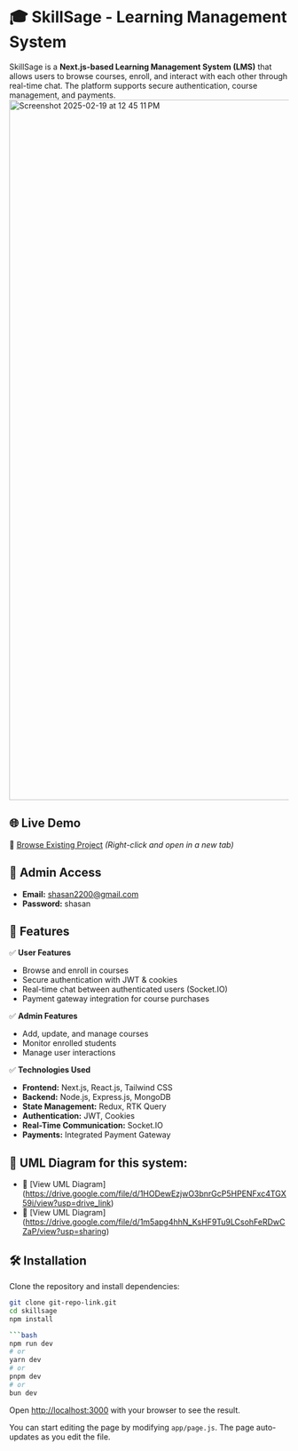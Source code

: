 # 🎓 SkillSage - Learning Management System  

SkillSage is a **Next.js-based Learning Management System (LMS)** that allows users to browse courses, enroll, and interact with each other through real-time chat. The platform supports secure authentication, course management, and payments.  
<img width="1261" alt="Screenshot 2025-02-19 at 12 45 11 PM" src="https://github.com/user-attachments/assets/8fcd121c-c9dd-4491-9480-8927108e05f4" />

## 🌐 Live Demo  
🔗 [Browse Existing Project](http://skillsage-6v3g.onrender.com/) _(Right-click and open in a new tab)_


## 🔑 Admin Access  
- **Email:** shasan2200@gmail.com  
- **Password:** shasan  

## 🚀 Features  

✅ **User Features**  
- Browse and enroll in courses  
- Secure authentication with JWT & cookies  
- Real-time chat between authenticated users (Socket.IO)  
- Payment gateway integration for course purchases  

✅ **Admin Features**  
- Add, update, and manage courses  
- Monitor enrolled students  
- Manage user interactions  

✅ **Technologies Used**  
- **Frontend:** Next.js, React.js, Tailwind CSS  
- **Backend:** Node.js, Express.js, MongoDB  
- **State Management:** Redux, RTK Query  
- **Authentication:** JWT, Cookies  
- **Real-Time Communication:** Socket.IO  
- **Payments:** Integrated Payment Gateway  

## 📌 UML Diagram for this system:

- 🔗 [View UML Diagram] (https://drive.google.com/file/d/1HODewEzjwO3bnrGcP5HPENFxc4TGX59i/view?usp=drive_link)
- 🔗 [View UML Diagram] (https://drive.google.com/file/d/1m5apg4hhN_KsHF9Tu9LCsohFeRDwCZaP/view?usp=sharing)
## 🛠️ Installation  

Clone the repository and install dependencies:  
```bash
git clone git-repo-link.git
cd skillsage
npm install

```bash
npm run dev
# or
yarn dev
# or
pnpm dev
# or
bun dev
```

Open [http://localhost:3000](http://localhost:3000) with your browser to see the result.

You can start editing the page by modifying `app/page.js`. The page auto-updates as you edit the file.
